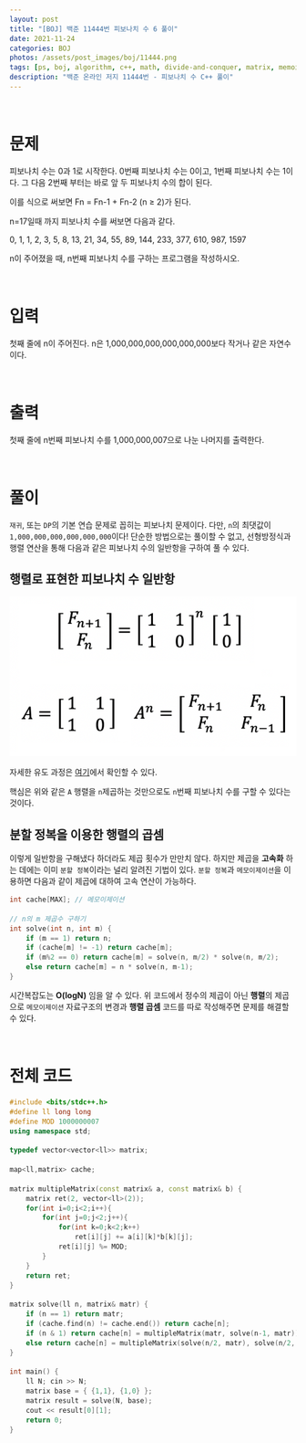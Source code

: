 ```yaml
---
layout: post
title: "[BOJ] 백준 11444번 피보나치 수 6 풀이"
date: 2021-11-24
categories: BOJ
photos: /assets/post_images/boj/11444.png
tags: [ps, boj, algorithm, c++, math, divide-and-conquer, matrix, memoization]
description: "백준 온라인 저지 11444번 - 피보나치 수 C++ 풀이"
---
```


<br>

# 문제

피보나치 수는 0과 1로 시작한다. 0번째 피보나치 수는 0이고, 1번째 피보나치 수는 1이다. 그 다음 2번째 부터는 바로 앞 두 피보나치 수의 합이 된다.

이를 식으로 써보면 Fn = Fn-1 + Fn-2 (n ≥ 2)가 된다.

n=17일때 까지 피보나치 수를 써보면 다음과 같다.

0, 1, 1, 2, 3, 5, 8, 13, 21, 34, 55, 89, 144, 233, 377, 610, 987, 1597

n이 주어졌을 때, n번째 피보나치 수를 구하는 프로그램을 작성하시오.

<br>

# 입력

첫째 줄에 n이 주어진다. n은 1,000,000,000,000,000,000보다 작거나 같은 자연수이다.

<br>

# 출력

첫째 줄에 n번째 피보나치 수를 1,000,000,007으로 나눈 나머지를 출력한다.

<br>

# 풀이

`재귀`, 또는 `DP`의 기본 연습 문제로 꼽히는 피보나치 문제이다. 다만, `n`의 최댓값이 `1,000,000,000,000,000,000`이다! 단순한 방법으로는 풀이할 수 없고, 선형방정식과 행렬 연산을 통해 다음과 같은 피보나치 수의 일반항을 구하여 풀 수 있다.

## 행렬로 표현한 피보나치 수 일반항

![fibo](/assets/post_images/boj/11444_1.png)

자세한 유도 과정은 [여기](https://st-lab.tistory.com/252)에서 확인할 수 있다.

핵심은 위와 같은 `A` 행렬을 `n`제곱하는 것만으로도 `n`번째 피보나치 수를 구할 수 있다는 것이다.

## 분할 정복을 이용한 행렬의 곱셈

이렇게 일반항을 구해냈다 하더라도 제곱 횟수가 만만치 않다. 하지만 제곱을 **고속화** 하는 데에는 이미 `분할 정복`이라는 널리 알려진 기법이 있다. `분할 정복`과 `메모이제이션`을 이용하면 다음과 같이 제곱에 대하여 고속 연산이 가능하다.

```c++
int cache[MAX]; // 메모이제이션

// n의 m 제곱수 구하기
int solve(int n, int m) {
    if (m == 1) return n;
    if (cache[m] != -1) return cache[m];
    if (m%2 == 0) return cache[m] = solve(n, m/2) * solve(n, m/2);
    else return cache[m] = n * solve(n, m-1);
}
```

시간복잡도는 **O(logN)** 임을 알 수 있다. 위 코드에서 정수의 제곱이 아닌 **행렬**의 제곱으로 `메모이제이션` 자료구조의 변경과 **행렬 곱셈** 코드를 따로 작성해주면 문제를 해결할 수 있다.

<br>

# 전체 코드

```c++
#include <bits/stdc++.h>
#define ll long long
#define MOD 1000000007
using namespace std;

typedef vector<vector<ll>> matrix;

map<ll,matrix> cache;

matrix multipleMatrix(const matrix& a, const matrix& b) {
    matrix ret(2, vector<ll>(2));
    for(int i=0;i<2;i++){
        for(int j=0;j<2;j++){
            for(int k=0;k<2;k++)
                ret[i][j] += a[i][k]*b[k][j];
            ret[i][j] %= MOD;
        }
    }
    return ret;
}

matrix solve(ll n, matrix& matr) {
    if (n == 1) return matr;
    if (cache.find(n) != cache.end()) return cache[n];
    if (n & 1) return cache[n] = multipleMatrix(matr, solve(n-1, matr));
    else return cache[n] = multipleMatrix(solve(n/2, matr), solve(n/2, matr));
}

int main() {
    ll N; cin >> N;
    matrix base = { {1,1}, {1,0} };
    matrix result = solve(N, base);
    cout << result[0][1];
    return 0;
}
```